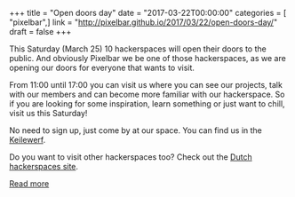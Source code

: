 +++
title = "Open doors day"
date = "2017-03-22T00:00:00"
categories = [ "pixelbar",]
link = "http://pixelbar.github.io/2017/03/22/open-doors-day/"
draft = false
+++

<p>This Saturday (March 25) 10 hackerspaces will open their doors to the public. And obviously Pixelbar we be one of those hackerspaces, as we are opening our doors for everyone that wants to visit.</p>

<p>From 11:00 until 17:00 you can visit us where you can see our projects, talk with our members and can become more familiar with our hackerspace. So if you are looking for some inspiration, learn something or just want to chill, visit us this Saturday!</p>

<p>No need to sign up, just come by at our space. You can find us in the <a href="https://www.pixelbar.nl/contact/">Keilewerf</a>.</p>

<p>Do you want to visit other hackerspaces too? Check out the <a href="https://hackerspaces.nl/open-dag/">Dutch hackerspaces site</a>.</p>

[Read more](http://pixelbar.github.io/2017/03/22/open-doors-day/)